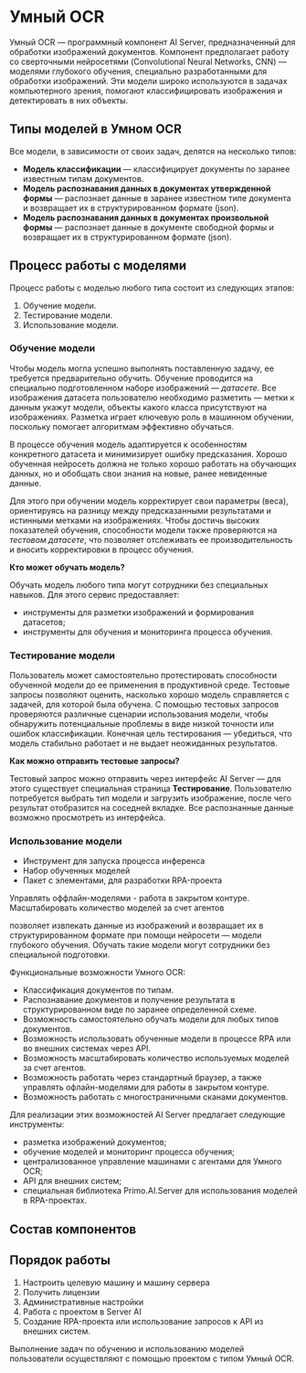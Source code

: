 # Умный OCR

Умный OCR — программный компонент AI Server, предназначенный для обработки изображений документов. Компонент предполагает работу со сверточными нейросетями (Convolutional Neural Networks, CNN) — моделями глубокого обучения, специально разработанными для обработки изображений. Эти модели широко используются в задачах компьютерного зрения, помогают классифицировать изображения и детектировать в них объекты.

## Типы моделей в Умном OCR
Все модели, в зависимости от своих задач, делятся на несколько типов:
* **Модель классификации** — классифицирует документы по заранее известным типам документов.
* **Модель распознавания данных в документах утвержденной формы** — распознает данные в заранее известном типе документа и возвращает их в структурированном формате (json).
* **Модель распознавания данных в документах произвольной формы** — распознает данные в документе свободной формы и возвращает их в структурированном формате (json).


## Процесс работы с моделями
Процесс работы с моделью любого типа состоит из следующих этапов:
1. Обучение модели.
1. Тестирование модели.
1. Использование модели.

### Обучение модели
Чтобы модель могла успешно выполнять поставленную задачу, ее требуется предварительно обучить. Обучение проводится на специально подготовленном наборе изображений — *датасете*. Все изображения датасета пользователю необходимо разметить — метки к данным укажут модели, объекты какого класса присутствуют на изображениях. Разметка играет ключевую роль в машинном обучении, поскольку помогает алгоритмам эффективно обучаться.

В процессе обучения модель адаптируется к особенностям конкретного датасета и минимизирует ошибку предсказания. Хорошо обученная нейросеть должна не только хорошо работать на обучающих данных, но и обобщать свои знания на новые, ранее невиденные данные.

Для этого при обучении модель корректирует свои параметры (веса), ориентируясь на разницу между предсказанными результатами и истинными метками на изображениях. Чтобы достичь высоких показателей обучения, способности модели также проверяются на *тестовом датасете*, что позволяет отслеживать ее производительность и вносить корректировки в процесс обучения.

**Кто может обучать модель?**

Обучать модель любого типа могут сотрудники без специальных навыков. Для этого сервис предоставляет:
* инструменты для разметки изображений и формирования датасетов;
* инструменты для обучения и мониторинга процесса обучения.


### Тестирование модели

Пользователь может самостоятельно протестировать способности обученной модели до ее применения в продуктивной среде. Тестовые запросы позволяют оценить, насколько хорошо модель справляется с задачей, для которой была обучена. С помощью тестовых запросов проверяются различные сценарии использования модели, чтобы обнаружить потенциальные проблемы в виде низкой точности или ошибок классификации. Конечная цель тестирования — убедиться, что модель стабильно работает и не выдает неожиданных результатов.

**Как можно отправить тестовые запросы?**

Тестовый запрос можно отправить через интерфейс AI Server — для этого существует специальная страница **Тестирование**. Пользователю потребуется выбрать тип модели и загрузить изображение, после чего результат отобразится на соседней вкладке. Все распознанные данные возможно просмотреть из интерфейса.



### Использование модели

* Инструмент для запуска процесса инференса
* Набор обученных моделей
* Пакет с элементами, для разработки RPA-проекта


Управлять оффлайн-моделями - работа в закрытом контуре.
Масштабировать количество моделей за счет агентов


позволяет извлекать данные из изображений и возвращает их в структурированном формате при помощи нейросети — модели глубокого обучения. Обучать такие модели могут сотрудники без специальной подготовки.

Функциональные возможности Умного OCR:
* Классификация документов по типам.
* Распознавание документов и получение результата в структурированном виде по заранее определенной схеме.
* Возможность самостоятельно обучать модели для любых типов документов.
* Возможность использовать обученные модели в процессе RPA или во внешних системах через API.
* Возможность масштабировать количество используемых моделей за счет агентов.
* Возможность работать через стандартный браузер, а также управлять офлайн-моделями для работы в закрытом контуре.
* Возможность работать с многостраничными сканами документов.


Для реализации этих возможностей AI Server предлагает следующие инструменты:
* разметка изображений документов;
* обучение моделей и мониторинг процесса обучения;
* централизованное управление машинами с агентами для Умного OCR;
* API для внешних систем;
* специальная библиотека Primo.AI.Server для использования моделей в RPA-проектах.

## Состав компонентов


## Порядок работы

1. Настроить целевую машину и машину сервера
1. Получить лицензии
1. Административные настройки
1. Работа с проектом в Server AI
1. Создание RPA-проекта или использование запросов к API из внешних систем.

Выполнение задач по обучению и использованию моделей пользователи осуществляют с помощью проектом с типом Умный OCR.
